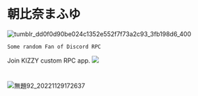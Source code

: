 # 朝比奈まふゆ
![tumblr_dd0f0d90be024c1352e552f7f73a2c93_3fb198d6_400](https://user-images.githubusercontent.com/117464679/204631787-6d38f98c-c665-4954-8019-ad75513f7ab1.gif)

`Some random Fan of Discord RPC`

Join KIZZY custom RPC app. 
<a href="https://discord.gg/vUPc7zzpV5">
<img src="https://dcbadge.vercel.app/api/server/vUPc7zzpV5">
</a>
</div> 

#  
![無題92_20221129172637](https://user-images.githubusercontent.com/117464679/204640583-d6b7d466-be75-4b3e-9b19-00db5d53c1b8.png)
